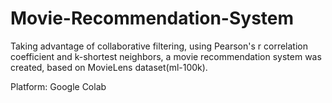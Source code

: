 # Movie-Recommendation-System
Taking advantage of collaborative filtering, using Pearson's r correlation coefficient and k-shortest neighbors, a movie recommendation system was created, based on MovieLens dataset(ml-100k).

Platform: Google Colab
